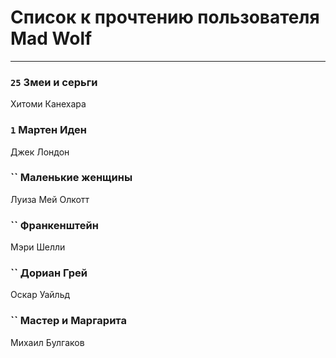 # Список к прочтению пользователя Mad Wolf
---

### `25` Змеи и серьги
Хитоми Канехара

### `1` Мартен Иден
Джек Лондон

### `` Маленькие женщины
Луиза Мей Олкотт

### `` Франкенштейн
Мэри Шелли

### `` Дориан Грей
Оскар Уайльд

### `` Мастер и Маргарита
Михаил Булгаков

